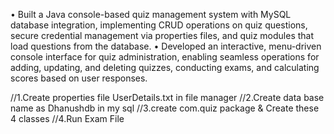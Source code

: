 • Built a Java console-based quiz management system with MySQL database integration, implementing CRUD operations
on quiz questions, secure credential management via properties files, and quiz modules that load questions from the
database.
• Developed an interactive, menu-driven console interface for quiz administration, enabling seamless operations for adding,
updating, and deleting quizzes, conducting exams, and calculating scores based on user responses.

//1.Create properties file UserDetails.txt in file manager
//2.Create data base name as Dhanushdb in my sql
//3.create com.quiz package & Create these 4 classes
//4.Run Exam File
 
